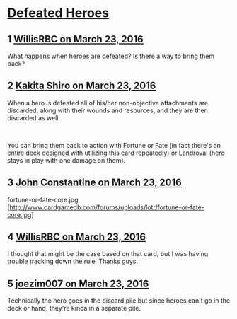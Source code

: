 # [Defeated Heroes](https://community.fantasyflightgames.com/topic/206551-defeated-heroes/)

## 1 [WillisRBC on March 23, 2016](https://community.fantasyflightgames.com/topic/206551-defeated-heroes/?do=findComment&comment=2121102)

What happens when heroes are defeated? Is there a way to bring them back?

## 2 [Kakita Shiro on March 23, 2016](https://community.fantasyflightgames.com/topic/206551-defeated-heroes/?do=findComment&comment=2121119)

When a hero is defeated all of his/her non-objective attachments are discarded, along with their wounds and resources, and they are then discarded as well.

 

You can bring them back to action with Fortune or Fate (in fact there's an entire deck designed with utilizing this card repeatedly) or Landroval (hero stays in play with one damage on them).

## 3 [John Constantine on March 23, 2016](https://community.fantasyflightgames.com/topic/206551-defeated-heroes/?do=findComment&comment=2121125)

fortune-or-fate-core.jpg [http://www.cardgamedb.com/forums/uploads/lotr/fortune-or-fate-core.jpg]

## 4 [WillisRBC on March 23, 2016](https://community.fantasyflightgames.com/topic/206551-defeated-heroes/?do=findComment&comment=2121222)

I thought that might be the case based on that card, but I was having trouble tracking down the rule. Thanks guys.

## 5 [joezim007 on March 23, 2016](https://community.fantasyflightgames.com/topic/206551-defeated-heroes/?do=findComment&comment=2121296)

Technically the hero goes in the discard pile but since heroes can't go in the deck or hand, they're kinda in a separate pile.


